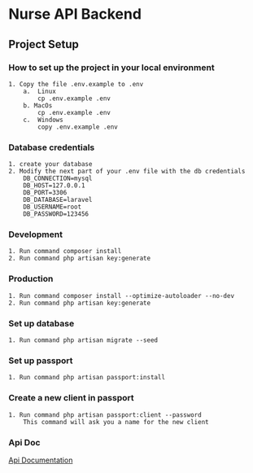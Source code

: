 # Nurse API Backend

## Project Setup

### How to set up the project in your local environment

    1. Copy the file .env.example to .env
        a.  Linux
            cp .env.example .env
        b. MacOs
            cp .env.example .env
        c.  Windows
            copy .env.example .env

### Database credentials

    1. create your database
    2. Modify the next part of your .env file with the db credentials
        DB_CONNECTION=mysql
        DB_HOST=127.0.0.1
        DB_PORT=3306
        DB_DATABASE=laravel
        DB_USERNAME=root
        DB_PASSWORD=123456

### Development
    1. Run command composer install
    2. Run command php artisan key:generate

### Production
    1. Run command composer install --optimize-autoloader --no-dev
    2. Run command php artisan key:generate

### Set up database

    1. Run command php artisan migrate --seed

### Set up passport

    1. Run command php artisan passport:install

### Create a new client in passport

    1. Run command php artisan passport:client --password
        This command will ask you a name for the new client

### Api Doc

[Api Documentation](https://documenter.getpostman.com/view/438793/TzY4hG5X)
